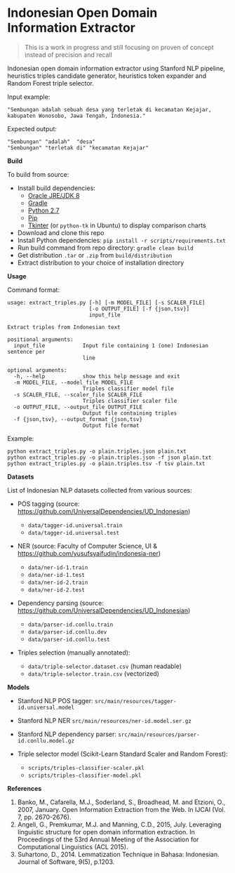 # Indonesian Open Domain Information Extractor

> This is a work in progress and still focusing on proven of concept instead of precision and recall

Indonesian open domain information extractor using Stanford NLP pipeline, heuristics triples candidate generator, heuristics token expander and Random Forest triple selector.

Input example:

```
"Sembungan adalah sebuah desa yang terletak di kecamatan Kejajar, kabupaten Wonosobo, Jawa Tengah, Indonesia."
```

Expected output:

```
"Sembungan" "adalah"  "desa"
"Sembungan" "terletak di" "kecamatan Kejajar"
```

**Build**

To build from source:

* Install build dependencies:
  * [Oracle JRE/JDK 8](http://www.oracle.com/technetwork/java/javase/downloads/jdk8-downloads-2133151.html)
  * [Gradle](https://gradle.org/)
  * [Python 2.7](https://www.python.org/)
  * [Pip](https://pip.pypa.io)
  * [Tkinter](https://wiki.python.org/moin/TkInter) (or `python-tk` in Ubuntu) to display comparison charts
* Download and clone this repo
* Install Python dependencies: `pip install -r scripts/requirements.txt`
* Run build command from repo directory: `gradle clean build`
* Get distribution `.tar` or `.zip` from `build/distribution`
* Extract distribution to your choice of installation directory

**Usage**

Command format:

```
usage: extract_triples.py [-h] [-m MODEL_FILE] [-s SCALER_FILE]
                          [-o OUTPUT_FILE] [-f {json,tsv}]
                          input_file

Extract triples from Indonesian text

positional arguments:
  input_file            Input file containing 1 (one) Indonesian sentence per
                        line

optional arguments:
  -h, --help            show this help message and exit
  -m MODEL_FILE, --model_file MODEL_FILE
                        Triples classifier model file
  -s SCALER_FILE, --scaler_file SCALER_FILE
                        Triples classifier scaler file
  -o OUTPUT_FILE, --output_file OUTPUT_FILE
                        Output file containing triples
  -f {json,tsv}, --output_format {json,tsv}
                        Output file format
```

Example:

```
python extract_triples.py -o plain.triples.json plain.txt
python extract_triples.py -o plain.triples.json -f json plain.txt
python extract_triples.py -o plain.triples.tsv -f tsv plain.txt
```

**Datasets**

List of Indonesian NLP datasets collected from various sources:

* POS tagging (source: https://github.com/UniversalDependencies/UD_Indonesian)

  * `data/tagger-id.universal.train`
  * `data/tagger-id.universal.test`

* NER (source: Faculty of Computer Science, UI & https://github.com/yusufsyaifudin/indonesia-ner)

  * `data/ner-id-1.train`
  * `data/ner-id-1.test`
  * `data/ner-id-2.train`
  * `data/ner-id-2.test`

* Dependency parsing (source: https://github.com/UniversalDependencies/UD_Indonesian)

  * `data/parser-id.conllu.train`
  * `data/parser-id.conllu.dev`
  * `data/parser-id.conllu.test`

* Triples selection (manually annotated):

  * `data/triple-selector.dataset.csv` (human readable)
  * `data/triple-selector.train.csv` (vectorized)

**Models**

* Stanford NLP POS tagger: `src/main/resources/tagger-id.universal.model`

* Stanford NLP NER `src/main/resources/ner-id.model.ser.gz`

* Stanford NLP dependency parser: `src/main/resources/parser-id.conllu.model.gz`

* Triple selector model (Scikit-Learn Standard Scaler and Random Forest):
  * `scripts/triples-classifier-scaler.pkl`
  * `scripts/triples-classifier-model.pkl`

**References**

1. Banko, M., Cafarella, M.J., Soderland, S., Broadhead, M. and Etzioni, O., 2007, January. Open Information Extraction from the Web. In IJCAI (Vol. 7, pp. 2670-2676).
1. Angeli, G., Premkumar, M.J. and Manning, C.D., 2015, July. Leveraging linguistic structure for open domain information extraction. In Proceedings of the 53rd Annual Meeting of the Association for Computational Linguistics (ACL 2015).
1. Suhartono, D., 2014. Lemmatization Technique in Bahasa: Indonesian. Journal of Software, 9(5), p.1203.

